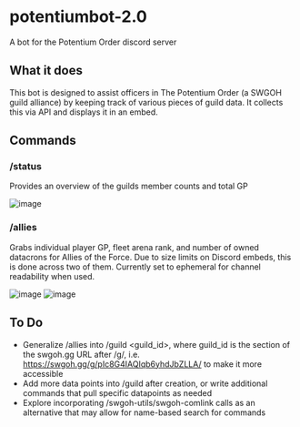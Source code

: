 # potentiumbot-2.0
A bot for the Potentium Order discord server

## What it does
This bot is designed to assist officers in The Potentium Order (a SWGOH guild alliance) by keeping track of various pieces of guild data. It collects this via API and displays it in an embed.

## Commands
### /status
Provides an overview of the guilds member counts and total GP

![image](https://github.com/user-attachments/assets/1aa7b95d-66e6-455f-8de7-b4ab2d2dc0ce)

### /allies
Grabs individual player GP, fleet arena rank, and number of owned datacrons for Allies of the Force.
Due to size limits on Discord embeds, this is done across two of them. Currently set to ephemeral for channel readability when used.

![image](https://github.com/user-attachments/assets/025ed54a-840d-4248-ae2e-1547b80d2e74)
![image](https://github.com/user-attachments/assets/5973dc3c-48f1-4e40-a2fb-9a624ffcca58)

## To Do
- Generalize /allies into /guild <guild_id>, where guild_id is the section of the swgoh.gg URL after /g/, i.e. https://swgoh.gg/g/pIc8G4IAQIqb6yhdJbZLLA/ to make it more accessible
- Add more data points into /guild after creation, or write additional commands that pull specific datapoints as needed
- Explore incorporating /swgoh-utils/swgoh-comlink calls as an alternative that may allow for name-based search for commands
